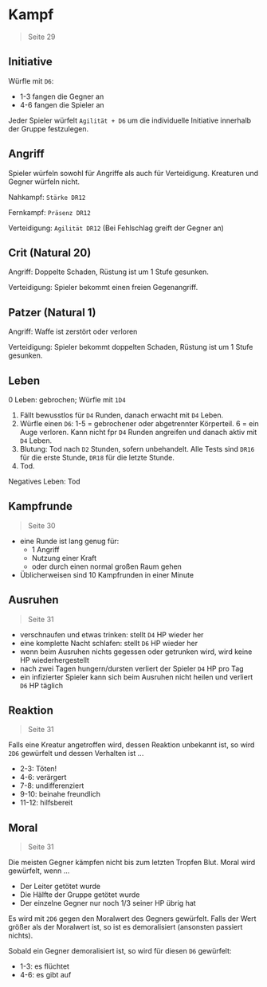 # Kampf

> Seite 29

## Initiative

Würfle mit `D6`:
- 1-3 fangen die Gegner an
- 4-6 fangen die Spieler an

Jeder Spieler würfelt `Agilität + D6` um die individuelle Initiative innerhalb der Gruppe festzulegen.

## Angriff

Spieler würfeln sowohl für Angriffe als auch für Verteidigung. Kreaturen und Gegner würfeln nicht.

Nahkampf: `Stärke DR12`

Fernkampf: `Präsenz DR12`

Verteidigung: `Agilität DR12` (Bei Fehlschlag greift der Gegner an)

## Crit (Natural 20)

Angriff: Doppelte Schaden, Rüstung ist um 1 Stufe gesunken.

Verteidigung: Spieler bekommt einen freien Gegenangriff.

## Patzer (Natural 1)

Angriff: Waffe ist zerstört oder verloren

Verteidigung: Spieler bekommt doppelten Schaden, Rüstung ist um 1 Stufe gesunken.

## Leben

0 Leben: gebrochen; Würfle mit `1D4`

1. Fällt bewusstlos für `D4` Runden, danach erwacht mit `D4` Leben.
2. Würfle einen `D6`: 1-5 = gebrochener oder abgetrennter Körperteil. 6 = ein Auge verloren. Kann nicht fpr `D4` Runden angreifen und danach aktiv mit `D4` Leben.
3. Blutung: Tod nach `D2` Stunden, sofern unbehandelt. Alle Tests sind `DR16` für die erste Stunde, `DR18` für die letzte Stunde.
4. Tod.

Negatives Leben: Tod

## Kampfrunde

> Seite 30

- eine Runde ist lang genug für:
    - 1 Angriff
    - Nutzung einer Kraft
    - oder durch einen normal großen Raum gehen
- Üblicherweisen sind 10 Kampfrunden in einer Minute

## Ausruhen

> Seite 31

- verschnaufen und etwas trinken: stellt `D4` HP wieder her
- eine komplette Nacht schlafen: stellt `D6` HP wieder her
- wenn beim Ausruhen nichts gegessen oder getrunken wird, wird keine HP wiederhergestellt
- nach zwei Tagen hungern/dursten verliert der Spieler `D4` HP pro Tag
- ein infizierter Spieler kann sich beim Ausruhen nicht heilen und verliert `D6` HP täglich

## Reaktion

> Seite 31

Falls eine Kreatur angetroffen wird, dessen Reaktion unbekannt ist, so wird `2D6` gewürfelt und dessen Verhalten ist ...

- 2-3: Töten!
- 4-6: verärgert
- 7-8: undifferenziert
- 9-10: beinahe freundlich
- 11-12: hilfsbereit

## Moral

> Seite 31

Die meisten Gegner kämpfen nicht bis zum letzten Tropfen Blut. Moral wird gewürfelt, wenn ...

- Der Leiter getötet wurde
- Die Hälfte der Gruppe getötet wurde
- Der einzelne Gegner nur noch 1/3 seiner HP übrig hat

Es wird mit `2D6` gegen den Moralwert des Gegners gewürfelt. Falls der Wert größer als der Moralwert ist, so ist es demoralisiert (ansonsten passiert nichts).

Sobald ein Gegner demoralisiert ist, so wird für diesen `D6` gewürfelt:

- 1-3: es flüchtet
- 4-6: es gibt auf
